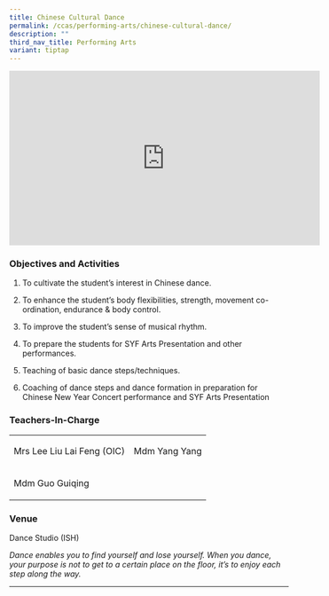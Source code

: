 ```yaml
---
title: Chinese Cultural Dance
permalink: /ccas/performing-arts/chinese-cultural-dance/
description: ""
third_nav_title: Performing Arts
variant: tiptap
---
```

<div class="iframe-wrapper">
<iframe height="315" width="560" allowfullscreen="true" frameborder="0" src="https://www.youtube.com/embed/_IyR3Ei0G-k?si=Pz3YyFZg9zBkd0fB"></iframe>
</div>
<h3>Objectives and Activities</h3>
<ol data-tight="true" class="tight">
<li>
<p>To cultivate the student’s interest in Chinese dance.</p>
</li>
<li>
<p>To enhance the student’s body flexibilities, strength, movement co-ordination,
endurance &amp; body control.</p>
</li>
<li>
<p>To improve the student’s sense of musical rhythm.</p>
</li>
<li>
<p>To prepare the students for SYF Arts Presentation and other performances.</p>
</li>
<li>
<p>Teaching of basic dance steps/techniques.</p>
</li>
<li>
<p>Coaching of dance steps and dance formation in preparation for Chinese
New Year Concert performance and SYF Arts Presentation</p>
</li>
</ol>
<h3>Teachers-In-Charge</h3>
<table style="minWidth: 50px">
<colgroup>
<col>
<col>
</colgroup>
<tbody>
<tr>
<td rowspan="1" colspan="1">
<p>Mrs Lee Liu Lai Feng (OIC)</p>
<p></p>
</td>
<td rowspan="1" colspan="1">
<p>Mdm Yang Yang</p>
</td>
</tr>
<tr>
<td rowspan="1" colspan="1">
<p>Mdm Guo Guiqing</p>
</td>
<td rowspan="1" colspan="1">
<p></p>
</td>
</tr>
</tbody>
</table>
<p></p>
<p></p>
<h3>Venue</h3>
<p>Dance Studio (ISH)</p>
<p><em>Dance enables you to find yourself and lose yourself. When you dance, your purpose is not to get to a certain place on the floor, it’s to enjoy each step along the way.</em>
</p>
<hr>
<p></p>